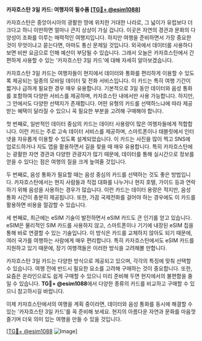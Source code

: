 **카자흐스탄 3일 카드: 여행자의 필수품 [[TG💪+ @esim1088](https://t.me/s/esim1088)]**

카자흐스탄은 중앙아시아의 광활한 땅에 위치한 거대한 나라로, 그 넓이가 유럽보다 더 크다고 하니 이만하면 얼마나 큰지 상상이 가실 겁니다. 이곳은 자연의 경관과 문화의 다양성이 조화를 이루는 매력적인 여행지입니다. 하지만 여행을 준비하면서 가장 중요한 것이 무엇이냐고 묻는다면, 아마도 통신 문제일 것입니다. 외국에서 데이터를 사용하다 보면 비싼 요금으로 인해 예산이 부담될 수 있습니다. 그래서 오늘은 카자흐스탄에서 간편하게 사용할 수 있는 '카자흐스탄 3일 카드'에 대해 자세히 알아보겠습니다.

카자흐스탄 3일 카드는 여행자들이 현지에서 데이터와 통화를 편리하게 이용할 수 있도록 제공되는 일종의 모바일 데이터 및 전화 서비스입니다. 이 카드는 특히 여행 기간이 짧거나 급하게 필요한 경우 매우 유용합니다. 기본적으로 3일 동안 데이터와 음성 통화를 포함하여 다양한 서비스를 제공하며, 카자흐스탄 내에서만 사용 가능합니다. 하지만, 그 안에서도 다양한 선택지가 존재합니다. 어떤 유형의 카드를 선택하느냐에 따라 제공받는 혜택이 달라질 수 있으니 꼭 필요한 부분을 고려해 구매해야 합니다.

첫 번째로, 일반적인 데이터 중심의 카드는 데이터 사용량이 많은 여행자들에게 적합합니다. 이런 카드는 주로 고속 데이터 서비스를 제공하며, 스마트폰이나 태블릿에서 인터넷을 자유롭게 이용할 수 있도록 설계되었습니다. 이 카드는 사진을 많이 찍고 SNS에 업로드하거나 지도 앱을 활용하면서 길을 찾을 때 매우 유용합니다. 특히 카자흐스탄에는 광활한 자연 경관과 다양한 관광지가 많기 때문에, 데이터를 통해 실시간으로 정보를 얻을 수 있다는 점은 여행의 질을 크게 높여줄 것입니다.

두 번째로, 음성 통화가 필요할 때는 음성 중심의 카드를 선택하는 것도 좋은 방법입니다. 카자흐스탄에서는 현지 사람들과 직접 대화를 나누거나 현지 호텔, 가이드 등과 연락하기 위해 음성을 사용하는 경우가 많습니다. 이런 카드는 데이터 용량은 적지만, 음성 통화 시간이 충분히 제공됩니다. 또한, 가끔 국제전화를 걸어야 하는 경우에도 이 카드를 활용하면 비용을 절감할 수 있습니다.

세 번째로, 최근에는 eSIM 기술이 발전하면서 eSIM 카드도 큰 인기를 얻고 있습니다. eSIM은 물리적인 SIM 카드를 사용하지 않고, 스마트폰이나 기기에 내장된 eSIM 칩을 통해 바로 연결할 수 있는 기술입니다. 이 방식은 카드를 교체하지 않아도 되기 때문에, 여러 국가를 여행하는 사람에게 매우 편리합니다. 특히 카자흐스탄에서도 eSIM 카드를 지원하고 있기 때문에, 장기 여행객들은 이러한 방식을 고려해볼 만합니다.

카자흐스탄 3일 카드는 다양한 방식으로 제공되고 있으며, 각각의 특징에 맞춰 선택할 수 있습니다. 여행 전에 반드시 필요한 요소를 고려해 구매하는 것이 중요합니다. 또한, 요즘은 온라인으로도 쉽게 구매할 수 있으니 미리 준비해 두면 현지에서의 불편함을 줄일 수 있습니다. **TG💪+ @esim1088**에서 다양한 종류의 카드를 비교하고 구매할 수 있으니 참고하시길 바랍니다.

이제 카자흐스탄에서의 여행을 계획 중이라면, 데이터와 음성 통화를 동시에 해결할 수 있는 '카자흐스탄 3일 카드'를 꼭 준비해 보세요. 현지의 아름다운 자연과 문화를 마음껏 즐기며 더욱 의미 있는 여행을 만들 수 있을 것입니다.

[[TG💪+ @esim1088](https://t.me/s/esim1088) ![Image](https://i.postimg.cc/Y0z9fWf4/image.png)]